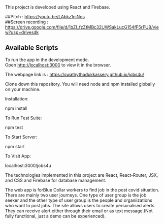 This project is developed using React and Firebase.

##Pitch : https://youtu.be/LAbkz1niNos <br />
##Screen recording : https://drive.google.com/file/d/1bZI_fzZtMBc32UWSakLucG154fF5rFU8/view?usp=drivesdk
## Available Scripts

To run the app in the development mode.<br />
Open [http://localhost:3000](http://localhost:3000) to view it in the browser.

The webpage link is : https://swathythadukkassery.github.io/jobs4u/

Clone down this repository. You will need node and npm installed globally on your machine.

Installation:

npm install

To Run Test Suite:

npm test

To Start Server:

npm start

To Visit App:

localhost:3000/jobs4u

The technologies implemented in this project are React, React-Router, JSX, and CSS and Firebase for database management. 

The web app is forBlue Collar workers to find job in the post covid situation. There are mainly two user journeys. One type of user group is the job seeker and the other type of user group is the people and organiizations who want to post jobs. 
The site allows users to create personalised alerts. They can receive alert either through their email or as text message.(Not fully functional, just a demo can be experienced).

